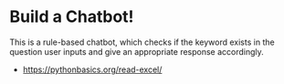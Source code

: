 # Build a Chatbot!

This is a rule-based chatbot, which checks if the keyword exists in the question user inputs and give an appropriate response accordingly.

* https://pythonbasics.org/read-excel/

